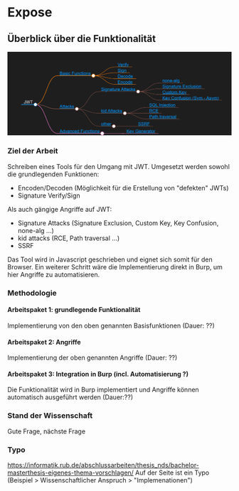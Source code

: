 # Expose

## Überblick über die Funktionalität
![plot](./mindmap.png)

### Ziel der Arbeit
Schreiben eines Tools für den Umgang mit JWT. Umgesetzt werden sowohl die grundlegenden Funktionen:
- Encoden/Decoden (Möglichkeit für die Erstellung von "defekten" JWTs)
- Signature Verify/Sign
  
Als auch gängige Angriffe auf JWT:
- Signature Attacks (Signature Exclusion, Custom Key, Key Confusion, none-alg ...)
- kid attacks (RCE, Path traversal ...)
- SSRF

Das Tool wird in Javascript geschrieben und eignet sich somit für den Browser. Ein weiterer Schritt wäre die Implementierung direkt in Burp, um hier Angriffe zu automatisieren.

### Methodologie
#### Arbeitspaket 1: grundlegende Funktionalität
Implementierung von den oben genannten Basisfunktionen (Dauer: ??)

#### Arbeitspaket 2: Angriffe
Implementierung der oben genannten Angriffe (Dauer: ??)

#### Arbeitspaket 3: Integration in Burp (incl. Automatisierung ?)
Die Funktionalität wird in Burp implementiert und Angriffe können automatisch ausgeführt werden (Dauer:??)

### Stand der Wissenschaft
Gute Frage, nächste Frage

### Typo 
https://informatik.rub.de/abschlussarbeiten/thesis_nds/bachelor-masterthesis-eigenes-thema-vorschlagen/ 
Auf der Seite ist ein Typo (Beispiel > Wissenschaftlicher Anspruch > "Implemenationen")
